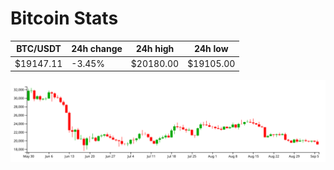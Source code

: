 # Bitcoin Stats

BTC/USDT|24h change|24h high|24h low|
|---|---|---|---|
|$19147.11|-3.45%|$20180.00|$19105.00|

<img src="./chart.svg">
